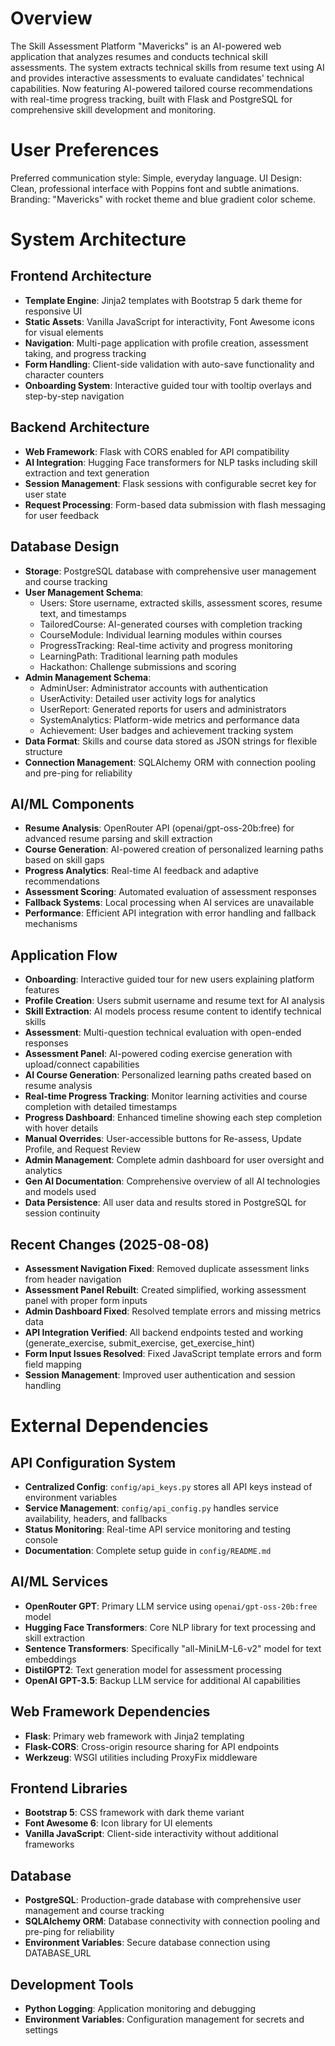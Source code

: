# Overview

The Skill Assessment Platform "Mavericks" is an AI-powered web application that analyzes resumes and conducts technical skill assessments. The system extracts technical skills from resume text using AI and provides interactive assessments to evaluate candidates' technical capabilities. Now featuring AI-powered tailored course recommendations with real-time progress tracking, built with Flask and PostgreSQL for comprehensive skill development and monitoring.

# User Preferences

Preferred communication style: Simple, everyday language.
UI Design: Clean, professional interface with Poppins font and subtle animations.
Branding: "Mavericks" with rocket theme and blue gradient color scheme.

# System Architecture

## Frontend Architecture
- **Template Engine**: Jinja2 templates with Bootstrap 5 dark theme for responsive UI
- **Static Assets**: Vanilla JavaScript for interactivity, Font Awesome icons for visual elements
- **Navigation**: Multi-page application with profile creation, assessment taking, and progress tracking
- **Form Handling**: Client-side validation with auto-save functionality and character counters
- **Onboarding System**: Interactive guided tour with tooltip overlays and step-by-step navigation

## Backend Architecture
- **Web Framework**: Flask with CORS enabled for API compatibility
- **AI Integration**: Hugging Face transformers for NLP tasks including skill extraction and text generation
- **Session Management**: Flask sessions with configurable secret key for user state
- **Request Processing**: Form-based data submission with flash messaging for user feedback

## Database Design
- **Storage**: PostgreSQL database with comprehensive user management and course tracking
- **User Management Schema**: 
  - Users: Store username, extracted skills, assessment scores, resume text, and timestamps
  - TailoredCourse: AI-generated courses with completion tracking
  - CourseModule: Individual learning modules within courses
  - ProgressTracking: Real-time activity and progress monitoring
  - LearningPath: Traditional learning path modules
  - Hackathon: Challenge submissions and scoring
- **Admin Management Schema**:
  - AdminUser: Administrator accounts with authentication
  - UserActivity: Detailed user activity logs for analytics
  - UserReport: Generated reports for users and administrators
  - SystemAnalytics: Platform-wide metrics and performance data
  - Achievement: User badges and achievement tracking system
- **Data Format**: Skills and course data stored as JSON strings for flexible structure
- **Connection Management**: SQLAlchemy ORM with connection pooling and pre-ping for reliability

## AI/ML Components
- **Resume Analysis**: OpenRouter API (openai/gpt-oss-20b:free) for advanced resume parsing and skill extraction
- **Course Generation**: AI-powered creation of personalized learning paths based on skill gaps
- **Progress Analytics**: Real-time AI feedback and adaptive recommendations
- **Assessment Scoring**: Automated evaluation of assessment responses
- **Fallback Systems**: Local processing when AI services are unavailable
- **Performance**: Efficient API integration with error handling and fallback mechanisms

## Application Flow
- **Onboarding**: Interactive guided tour for new users explaining platform features
- **Profile Creation**: Users submit username and resume text for AI analysis
- **Skill Extraction**: AI models process resume content to identify technical skills
- **Assessment**: Multi-question technical evaluation with open-ended responses
- **Assessment Panel**: AI-powered coding exercise generation with upload/connect capabilities
- **AI Course Generation**: Personalized learning paths created based on resume analysis
- **Real-time Progress Tracking**: Monitor learning activities and course completion with detailed timestamps
- **Progress Dashboard**: Enhanced timeline showing each step completion with hover details
- **Manual Overrides**: User-accessible buttons for Re-assess, Update Profile, and Request Review
- **Admin Management**: Complete admin dashboard for user oversight and analytics
- **Gen AI Documentation**: Comprehensive overview of all AI technologies and models used
- **Data Persistence**: All user data and results stored in PostgreSQL for session continuity

## Recent Changes (2025-08-08)
- **Assessment Navigation Fixed**: Removed duplicate assessment links from header navigation
- **Assessment Panel Rebuilt**: Created simplified, working assessment panel with proper form inputs
- **Admin Dashboard Fixed**: Resolved template errors and missing metrics data
- **API Integration Verified**: All backend endpoints tested and working (generate_exercise, submit_exercise, get_exercise_hint)
- **Form Input Issues Resolved**: Fixed JavaScript template errors and form field mapping
- **Session Management**: Improved user authentication and session handling

# External Dependencies

## API Configuration System
- **Centralized Config**: `config/api_keys.py` stores all API keys instead of environment variables
- **Service Management**: `config/api_config.py` handles service availability, headers, and fallbacks
- **Status Monitoring**: Real-time API service monitoring and testing console
- **Documentation**: Complete setup guide in `config/README.md`

## AI/ML Services
- **OpenRouter GPT**: Primary LLM service using `openai/gpt-oss-20b:free` model
- **Hugging Face Transformers**: Core NLP library for text processing and skill extraction
- **Sentence Transformers**: Specifically "all-MiniLM-L6-v2" model for text embeddings
- **DistilGPT2**: Text generation model for assessment processing
- **OpenAI GPT-3.5**: Backup LLM service for additional AI capabilities

## Web Framework Dependencies
- **Flask**: Primary web framework with Jinja2 templating
- **Flask-CORS**: Cross-origin resource sharing for API endpoints
- **Werkzeug**: WSGI utilities including ProxyFix middleware

## Frontend Libraries
- **Bootstrap 5**: CSS framework with dark theme variant
- **Font Awesome 6**: Icon library for UI elements
- **Vanilla JavaScript**: Client-side interactivity without additional frameworks

## Database
- **PostgreSQL**: Production-grade database with comprehensive user management and course tracking
- **SQLAlchemy ORM**: Database connectivity with connection pooling and pre-ping for reliability
- **Environment Variables**: Secure database connection using DATABASE_URL

## Development Tools
- **Python Logging**: Application monitoring and debugging
- **Environment Variables**: Configuration management for secrets and settings